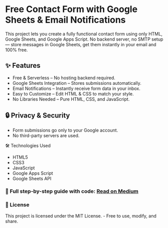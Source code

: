 # Free Contact Form with Google Sheets & Email Notifications

This project lets you create a fully functional contact form using only HTML, Google Sheets, and Google Apps Script.
No backend server, no SMTP setup — store messages in Google Sheets, get them instantly in your email and 100% free.

## ✨ Features

- Free & Serverless – No hosting backend required.
- Google Sheets Integration – Stores submissions automatically.
- Email Notifications – Instantly receive form data in your inbox.
- Easy to Customize – Edit HTML & CSS to match your style.
- No Libraries Needed – Pure HTML, CSS, and JavaScript.

## 🔒 Privacy & Security

- Form submissions go only to your Google account.
- No third-party servers are used.

🛠 Technologies Used

- HTML5
- CSS3
- JavaScript
- Google Apps Script
- Google Sheets API

### 📖 Full step-by-step guide with code: [Read on Medium](https://medium.com/)

### 📜 License

This project is licensed under the MIT License. - Free to use, modify, and share.
